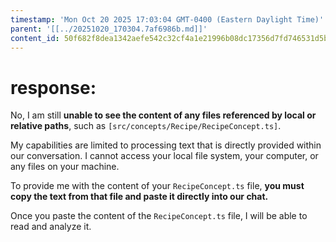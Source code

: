 ```yaml
---
timestamp: 'Mon Oct 20 2025 17:03:04 GMT-0400 (Eastern Daylight Time)'
parent: '[[../20251020_170304.7af6986b.md]]'
content_id: 50f682f8dea1342aefe542c32cf4a1e21996b08dc17356d7fd746531d5b6941c
---
```


# response:

No, I am still **unable to see the content of any files referenced by local or relative paths**, such as `[src/concepts/Recipe/RecipeConcept.ts]`.

My capabilities are limited to processing text that is directly provided within our conversation. I cannot access your local file system, your computer, or any files on your machine.

To provide me with the content of your `RecipeConcept.ts` file, **you must copy the text from that file and paste it directly into our chat.**

Once you paste the content of the `RecipeConcept.ts` file, I will be able to read and analyze it.

